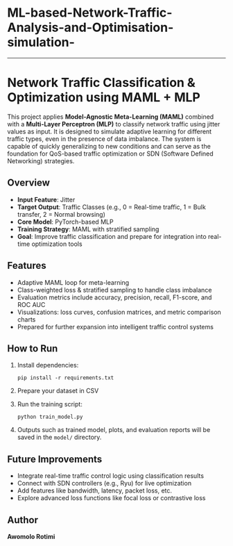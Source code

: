# ML-based-Network-Traffic-Analysis-and-Optimisation-simulation-


---

#  Network Traffic Classification & Optimization using MAML + MLP

This project applies **Model-Agnostic Meta-Learning (MAML)** combined with a **Multi-Layer Perceptron (MLP)** to classify network traffic using jitter values as input. It is designed to simulate adaptive learning for different traffic types, even in the presence of data imbalance. The system is capable of quickly generalizing to new conditions and can serve as the foundation for QoS-based traffic optimization or SDN (Software Defined Networking) strategies.

##  Overview

* **Input Feature**: Jitter
* **Target Output**: Traffic Classes (e.g., 0 = Real-time traffic, 1 = Bulk transfer, 2 = Normal browsing)
* **Core Model**: PyTorch-based MLP
* **Training Strategy**: MAML with stratified sampling
* **Goal**: Improve traffic classification and prepare for integration into real-time optimization tools

##  Features

*  Adaptive MAML loop for meta-learning
*  Class-weighted loss & stratified sampling to handle class imbalance
*  Evaluation metrics include accuracy, precision, recall, F1-score, and ROC AUC
*  Visualizations: loss curves, confusion matrices, and metric comparison charts
*  Prepared for further expansion into intelligent traffic control systems




##  How to Run

1. Install dependencies:

   ```
   pip install -r requirements.txt
   ```

2. Prepare your dataset in CSV 

3. Run the training script:

   ```
   python train_model.py
   ```

4. Outputs such as trained model, plots, and evaluation reports will be saved in the `model/` directory.

##  Future Improvements

* Integrate real-time traffic control logic using classification results
* Connect with SDN controllers (e.g., Ryu) for live optimization
* Add features like bandwidth, latency, packet loss, etc.
* Explore advanced loss functions like focal loss or contrastive loss

## Author

**Awomolo Rotimi**



